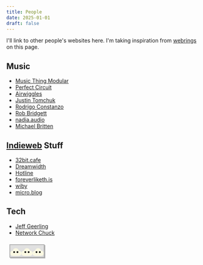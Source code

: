 ```yaml
---
title: People
date: 2025-01-01
draft: false
---
```


I'll link to other people's websites here. I'm taking inspiration from [webrings](https://indieweb.org/webring) on this page.

## Music
- [Music Thing Modular](https://www.musicthing.co.uk/)
- [Perfect Circuit](https://www.perfectcircuit.com/signal)
- [Airwiggles](https://www.airwiggles.com/)
- [Justin Tomchuk](https://justintomchuk.com/)
- [Rodrigo Constanzo](https://rodrigoconstanzo.com/)
- [Rob Bridgett](https://robbridgett.com/)
- [nadia.audio](https://nadia.audio/)
- [Michael Britten](https://michaelbritten.music/)

## [Indieweb](https://indieweb.org/) Stuff
- [32bit.cafe](https://32bit.cafe/)
- [Dreamwidth](https://www.dreamwidth.org/)
- [Hotline](https://hotlinewebring.club/)
- [foreverliketh.is](https://foreverliketh.is/)
- [wiby](https://wiby.org/)
- [micro.blog](https://micro.blog/)

## Tech

- [Jeff Geerling](https://www.youtube.com/@JeffGeerling)
- [Network Chuck](https://www.youtube.com/@NetworkChuck)

<html lang="en">
<head>
  <meta charset="UTF-8">
  <title>Daniel Ramirez's Retro Button</title>
  <style>
    @keyframes pulseShadow {
      0%, 100% {
        box-shadow: 2px 2px 0 #b0b0b0;
      }
      50% {
        box-shadow: 4px 4px 0 #888;
      }
    }
    .webring-button {
      animation: pulseShadow 2s infinite;
      width: 88px;
      height: 31px;
      display: inline-block;
      overflow: hidden;
      cursor: pointer;
      text-decoration: none;
      background: #e0e0e0;
      /* Retro double border: outer dark gray, inner light gray */
      border: 2px solid #b0b0b0;
      box-shadow:
        0 0 0 4px #f8f8f8, /* inner highlight */
        0 0 0 6px #888,     /* outer shadow */
        2px 2px 0 0 #b0b0b0; /* animated shadow */
      margin: 8px;
      padding: 0;
      transition: background 0.1s;
      position: relative;
    }
    .webring-button:hover {
      animation-play-state: paused;
      box-shadow: none;
      background: #d0d0d0;
    }
    .webring-button svg {
      width: 88px;
      height: 31px;
      display: block;
      margin: 0 auto;
    }
  </style>
</head>
<body>
  <a href="https://danialrami.com" class="webring-button" title="danialrami.com!">
    <svg width="88" height="31" viewBox="0 0 264 62" xmlns="http://www.w3.org/2000/svg">
      <!-- Cloud 1 -->
      <g>
        <path d="M44,10 C57,10 66,18 66,29 C79,29 88,37 88,50 C88,62 79,70 66,70 L22,70 C9,70 0,62 0,50 C0,37 9,29 22,29 C22,18 31,10 44,10 Z" fill="#fbf9e2"/>
        <circle cx="31" cy="40" r="7" fill="#000"/>
        <circle cx="57" cy="40" r="7" fill="#000"/>
      </g>
      <!-- Cloud 2 -->
      <g transform="translate(88,0)">
        <path d="M44,10 C57,10 66,18 66,29 C79,29 88,37 88,50 C88,62 79,70 66,70 L22,70 C9,70 0,62 0,50 C0,37 9,29 22,29 C22,18 31,10 44,10 Z" fill="#fbf9e2"/>
        <circle cx="31" cy="40" r="7" fill="#000"/>
        <circle cx="57" cy="40" r="7" fill="#000"/>
      </g>
      <!-- Cloud 3 -->
      <g transform="translate(176,0)">
        <path d="M44,10 C57,10 66,18 66,29 C79,29 88,37 88,50 C88,62 79,70 66,70 L22,70 C9,70 0,62 0,50 C0,37 9,29 22,29 C22,18 31,10 44,10 Z" fill="#fbf9e2"/>
        <circle cx="31" cy="40" r="7" fill="#000"/>
        <circle cx="57" cy="40" r="7" fill="#000"/>
      </g>
    </svg>
  </a>
</body>
</html>
